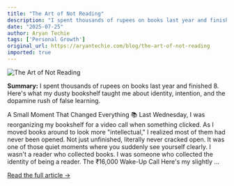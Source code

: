 ```yaml
---
title: "The Art of Not Reading"
description: "I spent thousands of rupees on books last year and finished 8. Here's what my dusty bookshelf taught me about identity, intention, and the dopamine rush of false learning."
date: "2025-07-25"
author: Aryan Techie
tags: ['Personal Growth']
original_url: https://aryantechie.com/blog/the-art-of-not-reading
imported: true
---
```


![The Art of Not Reading](https://aryantechie.com/images/covers/1-art-of-not-reading.jpg)

**Summary:** I spent thousands of rupees on books last year and finished 8. Here's what my dusty bookshelf taught me about identity, intention, and the dopamine rush of false learning.

A Small Moment That Changed Everything 📚 Last Wednesday, I was reorganizing my bookshelf for a video call when something clicked. As I moved books around to look more "intellectual," I realized most of them had never been opened. Not just unfinished, literally never cracked open. It was one of those quiet moments where you suddenly see yourself clearly. I wasn't a reader who collected books. I was someone who collected the identity of being a reader. The ₹16,000 Wake-Up Call Here's my slightly ...

[Read the full article →](https://aryantechie.com/blog/the-art-of-not-reading)